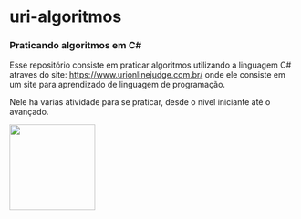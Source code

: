 # uri-algoritmos

### Praticando algoritmos em C#

Esse repositório consiste em praticar algoritmos utilizando a linguagem C#
atraves do site: https://www.urionlinejudge.com.br/ onde ele consiste em 
um site para aprendizado de linguagem de programação.

Nele ha varias atividade para se praticar, desde o nível iniciante até o avançado.


<img src="https://uploaddeimagens.com.br/images/003/096/788/full/Captura_de_Tela_2021-02-23_a%CC%80s_10.40.56.png?1614091325" style="width: 150px; heigth: 150px;" />
